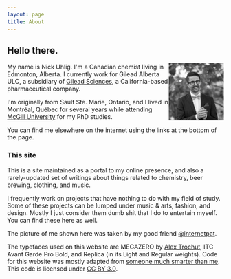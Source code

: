```yaml
---
layout: page
title: About
---
```


## Hello there.

<img src="me.jpg" class="profile-picture" width="128" align="right">

My name is Nick Uhlig. I'm a Canadian chemist living in Edmonton, Alberta. I currently work for Gilead Alberta ULC, a subsidiary of [Gilead Sciences](https://www.gilead.com), a California-based pharmaceutical company.

I'm originally from Sault Ste. Marie, Ontario, and I lived in Montréal, Québec for several years while attending [McGill University](https://www.mcgill.ca) for my PhD studies.

You can find me elsewhere on the internet using the links at the bottom of the page. 

### This site

This is a site maintained as a portal to my online presence, and also a rarely-updated set of writings about things related to chemistry, beer brewing, clothing, and music.

I frequently work on projects that have nothing to do with my field of study. Some of these projects can be lumped under music & arts, fashion, and design. Mostly I just consider them dumb shit that I do to entertain myself. You can find these here as well.

The picture of me shown here was taken by my good friend [@internetpat](https://www.instagram.com/internetpat/?hl=en).

The typefaces used on this website are MEGAZERO by [Alex Trochut](https://alextrochut.com/), ITC Avant Garde Pro Bold, and Replica (in its Light and Regular weights). Code for this website was mostly adapted from [someone much smarter than me](https://rsms.me). This code is licensed under [CC BY 3.0](https://creativecommons.org/licenses/by/3.0/).
